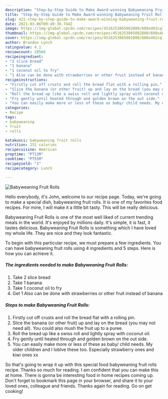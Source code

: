 ```yaml
---
description: "Step-by-Step Guide to Make Award-winning Babyweaning Fruit Rolls"
title: "Step-by-Step Guide to Make Award-winning Babyweaning Fruit Rolls"
slug: 421-step-by-step-guide-to-make-award-winning-babyweaning-fruit-rolls
date: 2021-03-06T09:49:39.744Z
image: https://img-global.cpcdn.com/recipes/4516253865082880/680x482cq70/babyweaning-fruit-rolls-recipe-main-photo.jpg
thumbnail: https://img-global.cpcdn.com/recipes/4516253865082880/680x482cq70/babyweaning-fruit-rolls-recipe-main-photo.jpg
cover: https://img-global.cpcdn.com/recipes/4516253865082880/680x482cq70/babyweaning-fruit-rolls-recipe-main-photo.jpg
author: Brandon Lynch
ratingvalue: 4.1
reviewcount: 20566
recipeingredient:
- "2 slice bread"
- "1 banana"
- "1 coconut oil to fry"
- "1 Also can be done with strawberries or other fruit instead of banana"
recipeinstructions:
- "Firstly cut off crusts and roll the bread flat with a rolling pin."
- "Slice the banana (or other fruit) up and lay on the bread (you may not need all). You could also mush the fruit up to a puree."
- "Roll the bread up like a swiss roll and lightly spray with coconut oil."
- "Fry gently until heated through and golden brown on the out side."
- "You can easily make more or less of these as baby/ child needs. My older children and I loblve these too. Especially strawberry ones and kiwi ones xx"
categories:
- Recipe
tags:
- babyweaning
- fruit
- rolls

katakunci: babyweaning fruit rolls 
nutrition: 251 calories
recipecuisine: American
preptime: "PT13M"
cooktime: "PT55M"
recipeyield: "1"
recipecategory: Lunch

---
```



![Babyweaning Fruit Rolls](https://img-global.cpcdn.com/recipes/4516253865082880/680x482cq70/babyweaning-fruit-rolls-recipe-main-photo.jpg)

Hello everybody, it's John, welcome to our recipe page. Today, we're going to make a special dish, babyweaning fruit rolls. It is one of my favorites food recipes. For mine, I will make it a little bit tasty. This will be really delicious.



Babyweaning Fruit Rolls is one of the most well liked of current trending meals in the world. It's enjoyed by millions daily. It's simple, it is fast, it tastes delicious. Babyweaning Fruit Rolls is something which I have loved my whole life. They are nice and they look fantastic.


To begin with this particular recipe, we must prepare a few ingredients. You can have babyweaning fruit rolls using 4 ingredients and 5 steps. Here is how you can achieve it.

<!--inarticleads1-->

##### The ingredients needed to make Babyweaning Fruit Rolls:

1. Take 2 slice bread
1. Take 1 banana
1. Take 1 coconut oil to fry
1. Get 1 Also can be done with strawberries or other fruit instead of banana




<!--inarticleads2-->

##### Steps to make Babyweaning Fruit Rolls:

1. Firstly cut off crusts and roll the bread flat with a rolling pin.
1. Slice the banana (or other fruit) up and lay on the bread (you may not need all). You could also mush the fruit up to a puree.
1. Roll the bread up like a swiss roll and lightly spray with coconut oil.
1. Fry gently until heated through and golden brown on the out side.
1. You can easily make more or less of these as baby/ child needs. My older children and I loblve these too. Especially strawberry ones and kiwi ones xx




So that's going to wrap it up with this special food babyweaning fruit rolls recipe. Thanks so much for reading. I am confident that you can make this at home. There is gonna be interesting food in home recipes coming up. Don't forget to bookmark this page in your browser, and share it to your loved ones, colleague and friends. Thanks again for reading. Go on get cooking!
